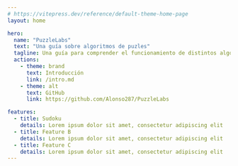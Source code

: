 ```yaml
---
# https://vitepress.dev/reference/default-theme-home-page
layout: home

hero:
  name: "PuzzleLabs"
  text: "Una guía sobre algoritmos de puzles"
  tagline: Una guía para comprender el funcionamiento de distintos algoritmos de puzles
  actions:
    - theme: brand
      text: Introducción
      link: /intro.md
    - theme: alt
      text: GitHub
      link: https://github.com/Alonso287/PuzzleLabs

features:
  - title: Sudoku
    details: Lorem ipsum dolor sit amet, consectetur adipiscing elit
  - title: Feature B
    details: Lorem ipsum dolor sit amet, consectetur adipiscing elit
  - title: Feature C
    details: Lorem ipsum dolor sit amet, consectetur adipiscing elit
---
```


